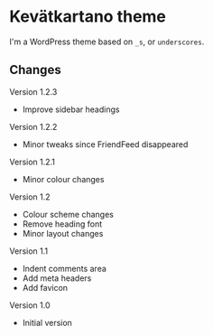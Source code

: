 Kevätkartano theme
==================

I'm a WordPress theme based on `_s`, or `underscores`.

Changes
------------------

Version 1.2.3
* Improve sidebar headings

Version 1.2.2
* Minor tweaks since FriendFeed disappeared

Version 1.2.1
* Minor colour changes

Version 1.2
* Colour scheme changes
* Remove heading font
* Minor layout changes

Version 1.1
* Indent comments area
* Add meta headers
* Add favicon

Version 1.0
* Initial version